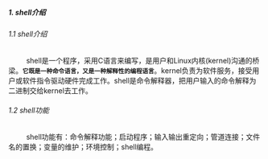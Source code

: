 ##### 1. shell介绍
###### 1.1 shell介绍
&nbsp;&nbsp;&nbsp;&nbsp;&nbsp;&nbsp;&nbsp;&nbsp;&nbsp;shell是一个程序，采用C语言来编写，是用户和Linux内核(kernel)沟通的桥梁。**`它既是一种命令语言，又是一种解释性的编程语言`**。kernel负责为软件服务，接受用户或软件指令驱动硬件完成工作。shell是命令解释器，把用户输入的命令解释为二进制交给kernel去工作。
###### 1.2 shell功能
&nbsp;&nbsp;&nbsp;&nbsp;&nbsp;&nbsp;&nbsp;&nbsp;&nbsp;shell功能有：命令解释功能；启动程序；输入输出重定向；管道连接；文件名的置换；变量的维护；环境控制；shell编程。
